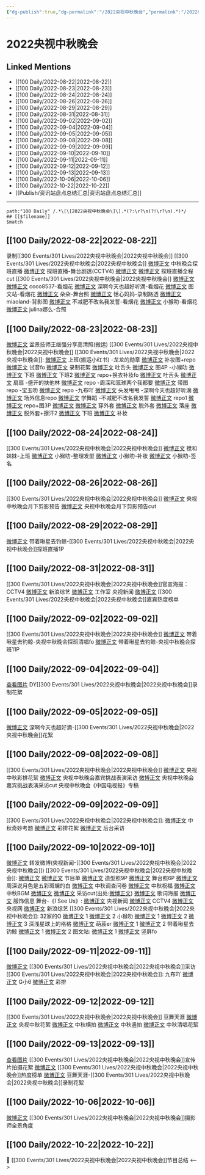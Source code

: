 ```yaml
---
{"dg-publish":true,"dg-permalink":"/2022央视中秋晚会","permalink":"/2022央视中秋晚会/","title":"2022央视中秋晚会","tags":[null]}
---
```


# 2022央视中秋晚会

## Linked Mentions
- [[100 Daily/2022-08-22\|2022-08-22]]
- [[100 Daily/2022-08-23\|2022-08-23]]
- [[100 Daily/2022-08-24\|2022-08-24]]
- [[100 Daily/2022-08-26\|2022-08-26]]
- [[100 Daily/2022-08-29\|2022-08-29]]
- [[100 Daily/2022-08-31\|2022-08-31]]
- [[100 Daily/2022-09-02\|2022-09-02]]
- [[100 Daily/2022-09-04\|2022-09-04]]
- [[100 Daily/2022-09-05\|2022-09-05]]
- [[100 Daily/2022-09-08\|2022-09-08]]
- [[100 Daily/2022-09-09\|2022-09-09]]
- [[100 Daily/2022-09-10\|2022-09-10]]
- [[100 Daily/2022-09-11\|2022-09-11]]
- [[100 Daily/2022-09-12\|2022-09-12]]
- [[100 Daily/2022-09-13\|2022-09-13]]
- [[100 Daily/2022-10-06\|2022-10-06]]
- [[100 Daily/2022-10-22\|2022-10-22]]
- [[Publish/资讯站盘点总结汇总\|资讯站盘点总结汇总]]


---

```expander
path:"100 Daily" /.*\[\[2022央视中秋晚会\]\].*(?:\r?\n(?!\r?\n).*)*/
## [[$filename]]
$match
```
## [[100 Daily/2022-08-22\|2022-08-22]]
录制[[300 Events/301 Lives/2022央视中秋晚会\|2022央视中秋晚会]]
[[300 Events/301 Lives/2022央视中秋晚会\|2022央视中秋晚会]]
[微博正文](https://m.weibo.cn/2656274875/4805345970753820) 中秋晚会探班直播
[微博正文](https://m.weibo.cn/2039753857/4805416679117117) 探班直播-舞台剧透(CCTV4)
[微博正文](https://m.weibo.cn/1371117067/4805395321455556) [微博正文](https://m.weibo.cn/1591169702/4805395640491525) 探班直播全程cut
[[300 Events/301 Lives/2022央视中秋晚会\|2022央视中秋晚会]]
[微博正文](https://m.weibo.cn/3976777358/4805398349744021) [微博正文](https://m.weibo.cn/3976777358/4805408433115948) coco8537-看烟花
[微博正文](https://m.weibo.cn/3123996041/4805399737275786) 深啊今天也超好听滴-看烟花
[微博正文](https://m.weibo.cn/6987697229/4805401062672270) 图文站-看烟花
[微博正文](https://m.weibo.cn/6240090091/4805360915580015) 朵朵-舞台照
[微博正文](https://m.weibo.cn/1405638571/4805359228689807) 恬心妈妈-录制路透
[微博正文](https://m.weibo.cn/1503924490/4805403407287990) miaoland-背影图
[微博正文](https://m.weibo.cn/3223565345/4805408184606444) 不减肥不改名我发誓-看烟花
[微博正文](https://m.weibo.cn/7367408614/4805413633003753) 小猴叻-看烟花
[微博正文](https://m.weibo.cn/1895694112/4805415110443662) julina娜么-合照

## [[100 Daily/2022-08-23\|2022-08-23]]
[微博正文](https://m.weibo.cn/1970813955/4805421715690425) 盆景技师王继强分享高清照(搬运) [[300 Events/301 Lives/2022央视中秋晚会\|2022央视中秋晚会]]
[[300 Events/301 Lives/2022央视中秋晚会\|2022央视中秋晚会]]:
[微博正文](https://m.weibo.cn/6056974242/4805568877560762) 上班(搬运小红书)
-龙龙的勋章
[微博正文](https://m.weibo.cn/6513304603/4805443174793752) 补妆图+repo
[微博正文](https://m.weibo.cn/6513304603/4805598069656433) 试音fo
[微博正文](https://m.weibo.cn/6513304603/4805626339787644) 录制花絮
[微博正文](https://m.weibo.cn/6513304603/4805732430255190) 吐舌头
[微博正文](https://m.weibo.cn/6513304603/4805744803973845) 图4P
-小猴叻
[微博正文](https://m.weibo.cn/7367408614/4805434504120460) 下班
[微博正文](https://m.weibo.cn/7367408614/4805561243930306) 下班2
[微博正文](https://m.weibo.cn/7367408614/4805620392005274) repo+换衣补妆fo
[微博正文](https://m.weibo.cn/7367408614/4805661000730196) 吐舌头
[微博正文](https://m.weibo.cn/7367408614/4805732995701829) 扇扇
-盛开的扶他林
[微博正文](https://m.weibo.cn/6182704749/4805431098344452) repo
-周深和篮球两个我都要
[微博正文](https://m.weibo.cn/7631925143/4805548048123265) 带图repo
-宝玉叻
[微博正文](https://m.weibo.cn/2645753453/4805572619405384) repo
-九布吖
[微博正文](https://m.weibo.cn/6257124219/4805588485146098) 头发甩甩
-深啊今天也超好听滴
[微博正文](https://m.weibo.cn/3123996041/4805568986354108) 场外信息repo
[微博正文](https://m.weibo.cn/3123996041/4805649391946785) 学舞蹈
-不减肥不改名我发誓
[微博正文](https://m.weibo.cn/3223565345/4805417782480480) repo1
[微博正文](https://m.weibo.cn/3223565345/4805532176615654) repo+图3P
[微博正文](https://m.weibo.cn/3223565345/4805558291141075)
[微博正文](https://m.weibo.cn/3223565345/4805575026934133) 穿外套
[微博正文](https://m.weibo.cn/3223565345/4805606664312668) 脱外套
[微博正文](https://m.weibo.cn/3223565345/4805630693213553) 落座
[微博正文](https://m.weibo.cn/3223565345/4805636552917275) 脱外套+擦汗2
[微博正文](https://m.weibo.cn/3223565345/4805645582994205) 下班
[微博正文](https://m.weibo.cn/3223565345/4805691581926290) 补妆
## [[100 Daily/2022-08-24\|2022-08-24]]
[[300 Events/301 Lives/2022央视中秋晚会\|2022央视中秋晚会]]
[微博正文](https://weibo.com/detail/4805740961988764) 搅和妹妹-上班
[微博正文](https://weibo.com/detail/4805898986325669) 小𤠣叻-整理发型
[微博正文](https://weibo.com/detail/4806000538813729) 小𤠣叻-补妆
[微博正文](https://weibo.com/detail/4806100198626790) 小𤠣叻-签名
## [[100 Daily/2022-08-26\|2022-08-26]]
[[300 Events/301 Lives/2022央视中秋晚会\|2022央视中秋晚会]]
[微博正文](https://weibo.com/detail/4806714920534302) 央视中秋晚会月下剪影预告
[微博正文](https://weibo.com/detail/4806723561066608) 央视中秋晚会月下剪影预告cut
## [[100 Daily/2022-08-29\|2022-08-29]]
[微博正文](https://weibo.com/detail/4807915090746981) 带着啾星去钓鲸-[[300 Events/301 Lives/2022央视中秋晚会\|2022央视中秋晚会]]探班直播1P

## [[100 Daily/2022-08-31\|2022-08-31]]
[[300 Events/301 Lives/2022央视中秋晚会\|2022央视中秋晚会]]官宣海报：
[](https://m.weibo.cn/2039753857/4808541954905919) CCTV4
[微博正文](https://m.weibo.cn/1878335471/4808543536943299) 新浪综艺
[微博正文](https://m.weibo.cn/7478855230/4808558715601341) 工作室
[](https://m.weibo.cn/2656274875/4808575585354528) 央视新闻
[微博正文](https://m.weibo.cn/3960037780/4808580085842598) [[300 Events/301 Lives/2022央视中秋晚会\|2022央视中秋晚会]]嘉宾热度榜单
## [[100 Daily/2022-09-02\|2022-09-02]]
[[300 Events/301 Lives/2022央视中秋晚会\|2022央视中秋晚会]]
[微博正文](https://m.weibo.cn/3246571812/4809182510059338) 带着啾星去钓鲸-央视中秋晚会探班清唱fo
[微博正文](https://m.weibo.cn/3246571812/4809319923847326) 带着啾星去钓鲸-央视中秋晚会探班11P
## [[100 Daily/2022-09-04\|2022-09-04]]
[查看图片](https://wx1.sinaimg.cn/large/0088n2Pggy1h5uzfvaoj4j30u01hdgp0.jpg) DY[[300 Events/301 Lives/2022央视中秋晚会\|2022央视中秋晚会]]录制花絮
## [[100 Daily/2022-09-05\|2022-09-05]]
[微博正文](https://m.weibo.cn/3123996041/4810447490909411) 深啊今天也超好滴-[[300 Events/301 Lives/2022央视中秋晚会\|2022央视中秋晚会]]花絮
## [[100 Daily/2022-09-08\|2022-09-08]]
[[300 Events/301 Lives/2022央视中秋晚会\|2022央视中秋晚会]]
[微博正文](https://m.weibo.cn/2039753857/4811425959118792) 央视中秋彩排花絮
[微博正文](https://m.weibo.cn/2039753857/4811441054155100) 央视中秋晚会嘉宾挑战表演采访
[微博正文](https://m.weibo.cn/6466290670/4811486310959524) 央视中秋晚会嘉宾挑战表演采访cut
[](https://m.weibo.cn/2429865523/4811510511305983) 央视中秋晚会《中国电视报》专稿
## [[100 Daily/2022-09-09\|2022-09-09]]
[[300 Events/301 Lives/2022央视中秋晚会\|2022央视中秋晚会]]:
[微博正文](https://m.weibo.cn/2039753857/4811735497969976) 中秋奇妙考题
[微博正文](https://m.weibo.cn/2039753857/4811833636817512) 彩排花絮
[微博正文](https://m.weibo.cn/2039753857/4811876187245029) 后台采访
## [[100 Daily/2022-09-10\|2022-09-10]]
[微博正文](https://weibo.com/1736988591/M58SDfqyu) 转发微博(央视新闻-[[300 Events/301 Lives/2022央视中秋晚会\|2022央视中秋晚会]])
[[300 Events/301 Lives/2022央视中秋晚会\|2022央视中秋晚会]]:
[微博正文](https://weibo.com/2656274875/M57tBjSiR) [微博正文](https://weibo.com/2039753857/M57MM5R51) 节目单
[微博正文](http://weibo.com/7478855230/M56TS2T9l) 造型照9P
[微博正文](https://weibo.com/7478855230/M595dCVQ1) 舞台照6P
[微博正文](https://weibo.com/2039753857/M55mmDABp) 周深说月色是五彩斑斓的白
[微博正文](https://weibo.com/2039753857/M55CXxPTO) 中秋调查问卷
[微博正文](https://weibo.com/2039753857/M57PlBmjd) 中秋祝福
[微博正文](https://weibo.com/2039753857/M55TM4VsF) 中秋BGM
[微博正文](http://weibo.com/6205938759/M58aV2yvS) [微博正文](https://weibo.com/6466290670/M58mHsD35) 采访cut(出处:[微博正文](https://weibo.com/2039753857/M56SODWBp))
[微博正文](https://m.weibo.cn/2039753857/4812282041993569) 歌词海报
[微博正文](https://weibo.com/7710473200/M577wk6G1) 服饰信息
舞台-《I See Us》:
[微博正文](https://weibo.com/2656274875/M58OB32an) 央视新闻
[微博正文](https://weibo.com/2039753857/M58SBcsBn) CCTV4
[微博正文](https://weibo.com/3266943013/M58TWfxkZ) 央视网
[微博正文](https://weibo.com/1878335471/M58QisYAE) 新浪综艺
[[300 Events/301 Lives/2022央视中秋晚会\|2022央视中秋晚会]]:
32家的O
[微博正文](http://weibo.com/3223565345/M58QRjZWx) 1
[微博正文](http://weibo.com/3223565345/M58XE5QZY) 2
小猴叻
[微博正文](http://weibo.com/7367408614/M58QDtY01) 1
[微博正文](http://weibo.com/7367408614/M58UO3vTH) 2
[微博正文](http://weibo.com/7367408614/M58Rs0PKM) 3
深浅星球上的格格
[微博正文](https://m.weibo.cn/2610842553/4812278174056905) 
萌莀er
[微博正文](https://m.weibo.cn/1903668682/4812260789190778) 1
[微博正文](http://weibo.com/1903668682/M58V6ibMr) 2
带着啾星去钓鲸
[微博正文](http://weibo.com/3246571812/M599NFpuo) 1
[微博正文](http://weibo.com/3246571812/M597MCvV1) 2
图文站:
[微博正文](http://weibo.com/6987697229/M59cRB55E) 1
[微博正文](https://m.weibo.cn/6987697229/4812271726896234) 竖屏fo

## [[100 Daily/2022-09-11\|2022-09-11]]
[微博正文](https://m.weibo.cn/2039753857/4812514020562501) [[300 Events/301 Lives/2022央视中秋晚会\|2022央视中秋晚会]]采访
[[300 Events/301 Lives/2022央视中秋晚会\|2022央视中秋晚会]]:
九布吖
[微博正文](https://m.weibo.cn/6257124219/4812349317841211)
G小6
[微博正文](https://m.weibo.cn/7633014126/4812658022548111) 彩排
## [[100 Daily/2022-09-12\|2022-09-12]]
[[300 Events/301 Lives/2022央视中秋晚会\|2022央视中秋晚会]]
豆舞天涯
[微博正文](https://weibo.com/detail/4812865460765164) 央视中秋花絮
[微博正文](https://weibo.com/detail/4812289281106226) 中秋横拍
[微博正文](https://weibo.com/detail/4812268409195083) 中秋竖拍
[微博正文](https://weibo.com/detail/4812423024086022) 中秋清唱花絮

## [[100 Daily/2022-09-13\|2022-09-13]]
[查看图片](https://wx4.sinaimg.cn/large/0088n2Pggy1h65cat8b2mj30ku112dhy.jpg) [[300 Events/301 Lives/2022央视中秋晚会\|2022央视中秋晚会]]宣传片拍摄花絮
[微博正文](https://m.weibo.cn/3960037780/4813313894254272) [[300 Events/301 Lives/2022央视中秋晚会\|2022央视中秋晚会]]热度榜单
[微博正文](https://m.weibo.cn/1019096671/4813246500965839) 豆舞天涯-[[300 Events/301 Lives/2022央视中秋晚会\|2022央视中秋晚会]]录制花絮
## [[100 Daily/2022-10-06\|2022-10-06]]
[微博正文](https://weibo.com/detail/4821499636615024) [[300 Events/301 Lives/2022央视中秋晚会\|2022央视中秋晚会]]摄影师全景角度
## [[100 Daily/2022-10-22\|2022-10-22]]
💫 [[300 Events/301 Lives/2022央视中秋晚会\|2022央视中秋晚会]]节目总结 [](https://m.weibo.cn/6466290670/4827327730812566)
<-->
